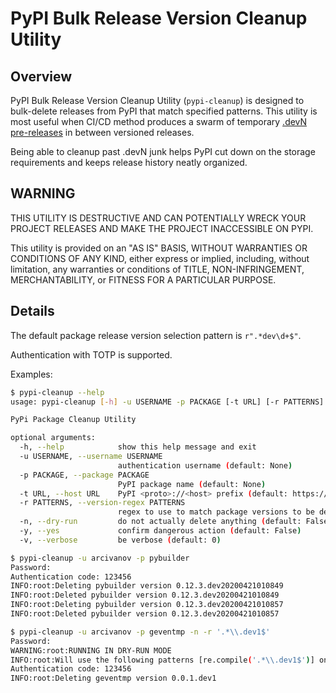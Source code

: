 # PyPI Bulk Release Version Cleanup Utility

## Overview

PyPI Bulk Release Version Cleanup Utility (`pypi-cleanup`) is designed to bulk-delete releases from PyPI that match
specified patterns.
This utility is most useful when CI/CD method produces a swarm of temporary
[.devN pre-releases](https://www.python.org/dev/peps/pep-0440/#developmental-releases) in between versioned releases.

Being able to cleanup past .devN junk helps PyPI cut down on the storage requirements and keeps release history neatly
organized.

## WARNING

THIS UTILITY IS DESTRUCTIVE AND CAN POTENTIALLY WRECK YOUR PROJECT RELEASES AND MAKE THE PROJECT INACCESSIBLE ON PYPI.

This utility is provided on an "AS IS" BASIS, WITHOUT WARRANTIES OR CONDITIONS OF ANY KIND, either express or
implied, including, without limitation, any warranties or conditions of TITLE, NON-INFRINGEMENT, MERCHANTABILITY,
or FITNESS FOR A PARTICULAR PURPOSE.

## Details

The default package release version selection pattern is `r".*dev\d+$"`.

Authentication with TOTP is supported.

Examples:

```bash
$ pypi-cleanup --help
usage: pypi-cleanup [-h] -u USERNAME -p PACKAGE [-t URL] [-r PATTERNS] [-n] [-y] [-v]

PyPi Package Cleanup Utility

optional arguments:
  -h, --help            show this help message and exit
  -u USERNAME, --username USERNAME
                        authentication username (default: None)
  -p PACKAGE, --package PACKAGE
                        PyPI package name (default: None)
  -t URL, --host URL    PyPI <proto>://<host> prefix (default: https://pypi.org/)
  -r PATTERNS, --version-regex PATTERNS
                        regex to use to match package versions to be deleted (default: None)
  -n, --dry-run         do not actually delete anything (default: False)
  -y, --yes             confirm dangerous action (default: False)
  -v, --verbose         be verbose (default: 0)
```

```bash
$ pypi-cleanup -u arcivanov -p pybuilder
Password: 
Authentication code: 123456
INFO:root:Deleting pybuilder version 0.12.3.dev20200421010849
INFO:root:Deleted pybuilder version 0.12.3.dev20200421010849
INFO:root:Deleting pybuilder version 0.12.3.dev20200421010857
INFO:root:Deleted pybuilder version 0.12.3.dev20200421010857
```

```bash
$ pypi-cleanup -u arcivanov -p geventmp -n -r '.*\\.dev1$'
Password:
WARNING:root:RUNNING IN DRY-RUN MODE
INFO:root:Will use the following patterns [re.compile('.*\\.dev1$')] on package geventmp
Authentication code: 123456
INFO:root:Deleting geventmp version 0.0.1.dev1
```